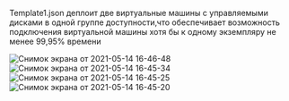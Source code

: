 Template1.json деплоит две виртуальные машины с управляемыми дисками в одной группе доступности,что обеспечивает возможность подключения виртуальной машины хотя бы к одному экземпляру не менее 99,95% времени 


![Снимок экрана от 2021-05-14 16-46-48](https://user-images.githubusercontent.com/73390744/118280508-f4ea6300-b4d4-11eb-8b2e-ac4010be0ab4.png)
![Снимок экрана от 2021-05-14 16-45-34](https://user-images.githubusercontent.com/73390744/118280523-f9168080-b4d4-11eb-8f57-ba8068a83633.png)
![Снимок экрана от 2021-05-14 16-45-25](https://user-images.githubusercontent.com/73390744/118280540-fddb3480-b4d4-11eb-820c-524c6c56160f.png)
![Снимок экрана от 2021-05-14 16-45-20](https://user-images.githubusercontent.com/73390744/118280551-00d62500-b4d5-11eb-9a7f-2cec28ae1b5a.png)
